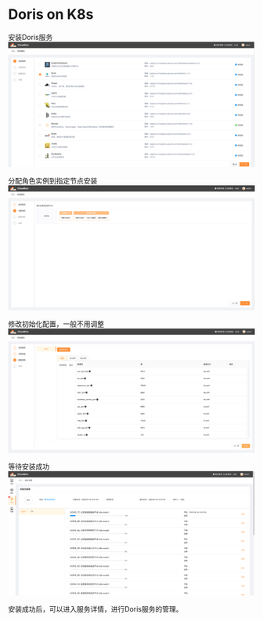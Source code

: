 # Doris on  K8s
安装Doris服务
![图片.png](../images/doris-1.png)

分配角色实例到指定节点安装
![图片.png](../images/doris-2.png)

修改初始化配置，一般不用调整
![图片.png](../images/doris-3.png)

等待安装成功
![图片.png](../images/doris-4.png)

安装成功后，可以进入服务详情，进行Doris服务的管理。